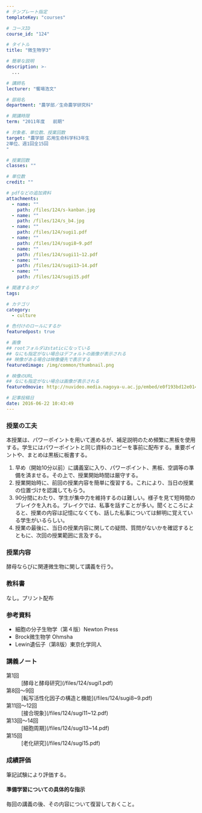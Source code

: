 ```yaml
---
# テンプレート指定
templateKey: "courses"

# コースID
course_id: "124"

# タイトル
title: "微生物学3"

# 簡単な説明
description: >-
  ...

# 講師名
lecturer: "饗場浩文"

# 部局名
department: "農学部／生命農学研究科"

# 開講時限
term: "2011年度	前期"

# 対象者、単位数、授業回数
target: "農学部 応用生命科学科3年生
2単位、週1回全15回
"

# 授業回数
classes: ""

# 単位数
credit: ""

# pdfなどの追加資料
attachments: 
  - name: "" 
    path: /files/124/s-kanban.jpg
  - name: "" 
    path: /files/124/s_b4.jpg
  - name: "" 
    path: /files/124/sugi1.pdf
  - name: "" 
    path: /files/124/sugi8~9.pdf
  - name: "" 
    path: /files/124/sugi11~12.pdf
  - name: "" 
    path: /files/124/sugi13~14.pdf
  - name: "" 
    path: /files/124/sugi15.pdf

# 関連するタグ
tags:

# カテゴリ
category:
  - culture

# 色付けのロールにするか
featuredpost: true

# 画像
## rootフォルダはstaticになっている
## なにも指定がない場合はデフォルトの画像が表示される
## 映像がある場合は映像優先で表示する
featuredimage: /img/common/thumbnail.png

# 映像のURL
## なにも指定がない場合は画像が表示される
featuredmovie: http://nuvideo.media.nagoya-u.ac.jp/embed/e0f193bd12e014fc4045d7eca693d5befb739df4

# 記事投稿日
date: 2016-06-22 10:43:49
---
```


### 授業の工夫

本授業は、パワーポイントを用いて進めるが、補足説明のため頻繁に黒板を使用する。学生にはパワーポイントと同じ資料のコピーを事前に配布する。重要ポイントや、まとめは黒板に板書する。

1. 早め（開始10分以前）に講義室に入り、パワーポイント、黒板、空調等の準備を済ませる。その上で、授業開始時間は厳守する。
2. 授業開始時に、前回の授業内容を簡単に復習する。これにより、当日の授業の位置づけを認識してもらう。
3. 90分間にわたり、学生が集中力を維持するのは難しい。様子を見て短時間のブレイクを入れる。ブレイクでは、私事を話すことが多い。聞くところによると、授業の内容は記憶になくても、話した私事については鮮明に覚えている学生がいるらしい。
4. 授業の最後に、当日の授業内容に関しての疑問、質問がないかを確認するとともに、次回の授業範囲に言及する。





### 授業内容

酵母ならびに関連微生物に関して講義を行う。

### 教科書

なし。プリント配布

### 参考資料

* 細胞の分子生物学（第４版）Newton Press
* Brock微生物学 Ohmsha
* Lewin遺伝子（第8版）東京化学同人





### 講義ノート

<dl>
<dt>
第1回

<dd>
[酵母と酵母研究](/files/124/sugi1.pdf) 
</dd>
</dt>

<dt>
第8回〜9回

<dd>
[転写活性化因子の構造と機能](/files/124/sugi8~9.pdf) 
</dd>
</dt>

<dt>
第11回〜12回

<dd>
[接合現象](/files/124/sugi11~12.pdf) 
</dd>
</dt>

<dt>
第13回〜14回

<dd>
[細胞周期](/files/124/sugi13~14.pdf) 
</dd>

<dt>
第15回

<dd>
[老化研究](/files/124/sugi15.pdf) 
</dd></dl>





### 成績評価

筆記試験により評価する。

#### 準備学習についての具体的な指示

毎回の講義の後、その内容について復習しておくこと。


